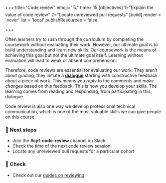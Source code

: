 +++
title="Code review"
emoji="🔍"
time= 15
[objectives]
    1="Explain the value of code review"
    2="Locate unreviewed pull requests"
[build]
  render = 'never'
  list = 'local'
  publishResources = false

+++

Often learners try to rush through the curriculum by completing the coursework without evaluating their work. However, our ultimate goal is to build understanding and learn new skills. Our coursework is the means of achieving this goal but not the ultimate goal itself. Learning without evaluation will lead to weak or absent comprehension.

Therefore, code reviews are essential for evaluating our work. They aren’t about grading; they initiate a **[dialogue](../../../how-our-curriculum-works/sprints/self-educate/prep/#dialogue)** starting with constructive feedback about a piece of work. This means you _reply_ to the comments and _make changes_ based on this feedback. This is how you develop your skills. The learning comes from reading and responding, from participating in this dialogue.

Code review is also one way we develop professional technical communication, which is one of the most valuable skills we can give people on this course.

### 👣 Next steps

- Join the **#cyf-code-review** channel on Slack
- Check the time of the next code review session
- Locate any unreviewed pull requests for a particular cohort

### 📝 Check

- Check out our [guides on reviewing](../../../guides/reviewing/)
